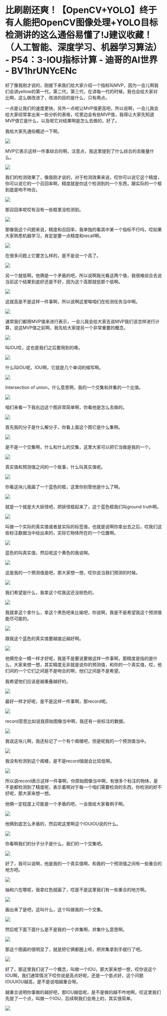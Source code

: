 # 比刷剧还爽！【OpenCV+YOLO】终于有人能把OpenCV图像处理+YOLO目标检测讲的这么通俗易懂了!J建议收藏！（人工智能、深度学习、机器学习算法） - P54：3-IOU指标计算 - 迪哥的AI世界 - BV1hrUNYcENc

好了像我刚才说的，刚接下来我们给大家介绍一个指标叫MVP，因为一会儿啊我们会讲yellow的第一代，第二代，第三代，在讲每一代的时候，我也会给大家对比啊，这么做改进了，改进的目的是什么，只有两点。

一点是让我们的速度更快，另外一点呢让MVP值更高吧，所以说啊，一会儿我会给大家经常拿出来一些分析的表格，哎里边会有些MVP值，我得让大家先知道MVP值它是什么，以及呢它对结果啊是怎么去做的，好了。

我给大家先通俗概述一下啊。

![](img/f05de4bbf8abe7676690b51b57b4fc09_1.png)

MVP它表示这样一件事综合的啊，注意点，我这里提到了什么综合的去衡量什么。

![](img/f05de4bbf8abe7676690b51b57b4fc09_3.png)

我们的检测效果了，像我刚才说的，对于检测效果来说，哎你可以说它这个精度，你可以说它的一个召回率啊，精度就是你这个检测到的一个东西，跟实际的一个框到底是吻不吻合。



![](img/f05de4bbf8abe7676690b51b57b4fc09_5.png)

那召回率呢哎有没有一些框里没检测到。

![](img/f05de4bbf8abe7676690b51b57b4fc09_7.png)

那像我这个问题来说，精度和召回率，我单独的看其中某一个指标不行吗，哎如果大家熟悉机器学习，肯定是要一点精度和recall啊。



![](img/f05de4bbf8abe7676690b51b57b4fc09_9.png)

在很多问题上它要怎么样的，是不是说一个高了。

![](img/f05de4bbf8abe7676690b51b57b4fc09_11.png)

另一个就低啊，他俩是一个矛盾的吧，所以说啊我光看这两个值，我很难综合去说当前这个结果到底好还是不好，因为这个高那就低那个低啊。



![](img/f05de4bbf8abe7676690b51b57b4fc09_13.png)

这就高是不是这样一件事啊，所以说啊这里唉咱们在检测任务当中啊。

![](img/f05de4bbf8abe7676690b51b57b4fc09_15.png)

通常我们都用MVP值来进行表示，一会儿我会给大家去说MVP我们该怎样进行计算，说这MVP值之前啊，我先给大家提另一个非常重要的概念。



![](img/f05de4bbf8abe7676690b51b57b4fc09_17.png)

叫IOU哎，这也是我们之后要用到的嘶。

![](img/f05de4bbf8abe7676690b51b57b4fc09_19.png)

什么叫IOU呢，IOU啊，它就是几个单词的缩写啊。

![](img/f05de4bbf8abe7676690b51b57b4fc09_21.png)

Intersection of union，什么意思啊，我的一个交集和并集的一个比值。

![](img/f05de4bbf8abe7676690b51b57b4fc09_23.png)

咱们来看一下我右边这个图非常简单啊，你看他是怎么去做的。

![](img/f05de4bbf8abe7676690b51b57b4fc09_25.png)

首先我的分子是什么解分子，你看上面这个图它是什么集啊。

![](img/f05de4bbf8abe7676690b51b57b4fc09_27.png)

是不是一个交集啊，什么和什么的交集，这里大家可以把它当做是我的一个。

![](img/f05de4bbf8abe7676690b51b57b4fc09_29.png)

真实值和预测值之间的一个故事，什么叫真实值呢。

![](img/f05de4bbf8abe7676690b51b57b4fc09_31.png)

你看这块儿我画了一个蓝色的框，这里你别管他是什么了啊。

![](img/f05de4bbf8abe7676690b51b57b4fc09_33.png)

就是一个就是大大妖怪吧，把妖怪框起来了，这个蓝色框我们叫ground truth啊。

![](img/f05de4bbf8abe7676690b51b57b4fc09_35.png)

叫做一个实际的真实值或者是实际的标签值，也就是说啊你拿出去之后，哎我们这些标注数据当中给出来的，实际它物体所在的一个位置啊。



![](img/f05de4bbf8abe7676690b51b57b4fc09_37.png)

蓝色的叫真实值，然后呢这个黄色的我说啊。

![](img/f05de4bbf8abe7676690b51b57b4fc09_39.png)

这是我的一个预测值是吧，那大家想一想，哎你说当我们预测的时候。

![](img/f05de4bbf8abe7676690b51b57b4fc09_41.png)

我们希望是什么，我拿这个哎我这还没棕色的。

![](img/f05de4bbf8abe7676690b51b57b4fc09_43.png)

我就拿这个拿什么，拿这个黑色吧来比喻吧，你说啊，我是不是希望我这个预测值能尽可能的。

![](img/f05de4bbf8abe7676690b51b57b4fc09_45.png)

跟我这个蓝色的真实值要越接近越好啊。

![](img/f05de4bbf8abe7676690b51b57b4fc09_47.png)

他俩完全一模一样才好呢，我是不是要说要做这样一件事啊，那精度是指的是什么，大家来想一想，其实精度无非就是说你的预测值，和你的一个真实值，哎，他们间的一个它们之间是不是吻合的啊，他们之间是不是希望。

我希望他们应该是越重叠越好的。

![](img/f05de4bbf8abe7676690b51b57b4fc09_49.png)

最好一样才好呢，是不是这样一件事啊，那record呢。

![](img/f05de4bbf8abe7676690b51b57b4fc09_51.png)

record意思比如说我原始图像当中啊，我还有一些标注的数据。

![](img/f05de4bbf8abe7676690b51b57b4fc09_53.png)

我说这块儿啊，我还标记了一个有个阁楼吧，但是呢我的一个预测值当中。

![](img/f05de4bbf8abe7676690b51b57b4fc09_55.png)

我没有检测到这个阁楼，是不是record值就会比较低啊。

![](img/f05de4bbf8abe7676690b51b57b4fc09_57.png)

所以说record表示这样一件事啊，你原始图像当中啊，有很多个标注的物体，是不是都检测到了精度呢，表示着啊对于每一个咱们需要检测的东西，你检测的好不好呢，那大家来想一想。

他俩一定程度上可能是一个矛盾的吧，一会我给大家看例子啊。

![](img/f05de4bbf8abe7676690b51b57b4fc09_59.png)

他俩到底怎么矛盾的，然后呢这里啊这个IOUIOU说的什么。

![](img/f05de4bbf8abe7676690b51b57b4fc09_61.png)

你看啊我们的分子分子是什么，我们的一个交集吧。

![](img/f05de4bbf8abe7676690b51b57b4fc09_63.png)

好了，我可以说啊，他是我的一个真实值啊，和我的一个预测值之间有一些重合的地方吧。

![](img/f05de4bbf8abe7676690b51b57b4fc09_65.png)

抽和六在哪呢，我拿红色就画了，哎是不是这里我们有一些重合的地方啊。

![](img/f05de4bbf8abe7676690b51b57b4fc09_67.png)

画出来了是吧，这叫什么，这个叫做我的一个交集。

![](img/f05de4bbf8abe7676690b51b57b4fc09_69.png)

然后呢下面下面什么是不是我的一个并集啊，并集什么意思啊。

![](img/f05de4bbf8abe7676690b51b57b4fc09_71.png)

那这个图画的很明显了，就是把它俩都圈上呗，把并集拿到手就行了吧。

![](img/f05de4bbf8abe7676690b51b57b4fc09_73.png)

好了，那这里我们说了一个概念，叫做一个IOU，那大家来想一想，哎你说这个IOU啊，我们通常情况下哎你说是高点好呢，还是一个低点好，这个问题IOUUIOU越高，是不是说咱越重合呀。

越重合说明你事做的越好吧，那IOU越低呢，是不是做的越不咋地啊，哎这里我们先提了一个点，叫做一个IOU，后续啊我们会用上的，其实很简单。



![](img/f05de4bbf8abe7676690b51b57b4fc09_75.png)